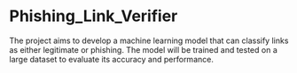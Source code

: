 # Phishing_Link_Verifier
The project aims to develop a machine learning model that can classify links as either legitimate or phishing. The model will be trained and tested on a large dataset to evaluate its accuracy and performance.
